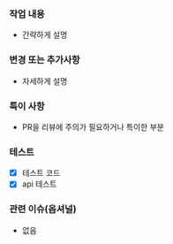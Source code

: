### 작업 내용
- 간략하게 설명

### 변경 또는 추가사항
- 자세하게 설명

### 특이 사항
- PR을 리뷰에 주의가 필요하거나 특이한 부분

### 테스트
- [x] 테스트 코드
- [x] api 테스트

### 관련 이슈(옵셔널)
- 없음

